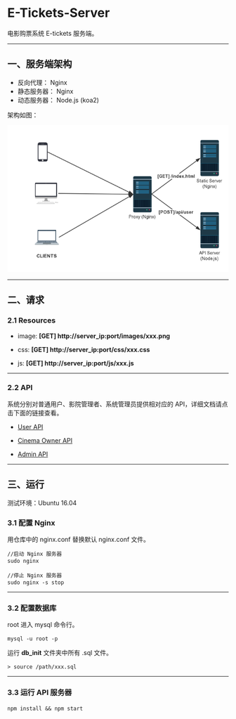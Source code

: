 # E-Tickets-Server

电影购票系统 E-tickets 服务端。

---

## 一、服务端架构

* 反向代理： Nginx
* 静态服务器： Nginx
* 动态服务器： Node.js (koa2)

架构如图：

![Server architecture](https://github.com/E-Tickets/Dashboard/blob/master/doc/etickets-server.png?raw=true)

---

## 二、请求

### 2.1 Resources

* image: **[GET] http://server_ip:port/images/xxx.png**

* css: **[GET] http://server_ip:port/css/xxx.css**

* js: **[GET] http://server_ip:port/js/xxx.js**


---

### 2.2 API

系统分别对普通用户、影院管理者、系统管理员提供相对应的 API，详细文档请点击下面的链接查看。

* [User API](https://e-tickets.github.io/Dashboard/api/api-user.html)

* [Cinema Owner API](https://e-tickets.github.io/Dashboard/api/api-owner.html)

* [Admin API](https://e-tickets.github.io/Dashboard/api/api-admin.html)

---

## 三、运行

测试环境：Ubuntu 16.04

### 3.1 配置 Nginx

用仓库中的 nginx.conf 替换默认 nginx.conf 文件。

```
//启动 Nginx 服务器
sudo nginx

//停止 Nginx 服务器
sudo nginx -s stop
```
---

### 3.2 配置数据库

root 进入 mysql 命令行。

```
mysql -u root -p
```

运行 **db_init** 文件夹中所有 .sql 文件。

```
> source /path/xxx.sql
```

---

### 3.3 运行 API 服务器

```
npm install && npm start
```